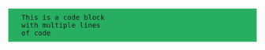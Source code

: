 <pre style="background-color: #27ae60; padding: 10px;">
  This is a code block
  with multiple lines
  of code
</pre>
